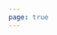 ```yaml
---
page: true
---
```


<script setup>
import todo from '@theme/components/todo.vue'
const todos = [
  {
    "id": 1761492817461,
    "text": "cms站点设计项目可运行",
    "done": false
  },
  {
    "id": 1761226156568,
    "text": "图生视频切换内容音效问题",
    "done": false
  },
  {
    "id": 1761226108520,
    "text": "修改vip事件上报",
    "done": false
  },
  {
    "id": 1761188964219,
    "text": "处理下线sora活动",
    "done": false
  },
  {
    "id": 1761052798754,
    "text": "视频全屏无效",
    "done": false
  },
  {
    "id": 1760946697227,
    "text": "开发放弃付费弹窗",
    "done": false
  },
  {
    "id": 1760967023995,
    "text": "o小屏顶部导航栏下右侧点击无反应",
    "done": false
  }
]
</script>

<todo :todos="todos"/>

